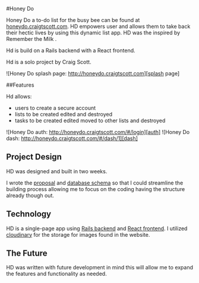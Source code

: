 #Honey Do

Honey Do a to-do list for the busy bee can be found at [honeydo.craigtscott.com][Honey Do]. HD empowers user and allows them to take back their hectic lives by using this dynamic list app. HD was the inspired by Remember the Milk .

Hd is build on a Rails backend with a React frontend.

Hd is a solo project by Craig Scott.


![Honey Do splash page: http://honeydo.craigtscott.com][splash page]

##Features

Hd allows:
- users to create a secure account
- lists to be created edited and destroyed
- tasks to be created edited moved to other lists and destroyed

![Honey Do auth: http://honeydo.craigtscott.com/#/login][auth]
![Honey Do dash: http://honeydo.craigtscott.com/#/dash/1][dash]

## Project Design

HD was designed and built in two weeks.

I wrote the [proposal][proposal] and [database schema][schema] so that I could streamline the building process allowing me to focus on the coding having the structure already though out.



## Technology

HD is a single-page app using [Rails backend][backend] and [React frontend][frontend]. I utilized [cloudinary][cloudinary] for the storage for images found in the website.


## The Future

HD was written with future development in mind this will allow me to expand the features and functionality as needed.



[Honey Do]: http://honeydo.craigtscott.com
[cloudinary]: http://cloudinary.com
[splash page]: ./docs/images/splash.png "Honey Do"
[auth]: ./docs/images/auth.png "Honey Do"
[dash]: ./docs/images/dash.png "Honey Do"
[proposal]: ./docs/proposal.md
[schema]: ./docs/schema.md
[backend]: ./docs/backend.md
[frontend]: ./docs/frontend.md
